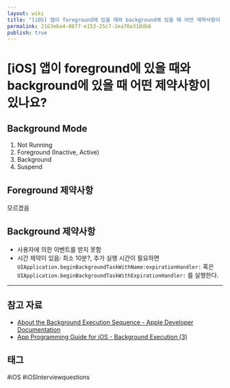 ```yaml
---
layout: wiki
title: "[iOS] 앱이 foreground에 있을 때와 background에 있을 때 어떤 제약사항이 있나요?"
permalink: 2163eba4-0877-e153-25c7-2ea70a310db8
publish: true
---
```


# \[iOS] 앱이 foreground에 있을 때와 background에 있을 때 어떤 제약사항이 있나요?

## Background Mode

1. Not Running
2. Foreground (Inactive, Active)
3. Background
4. Suspend

## Foreground 제약사항

모르겠음

## Background 제약사항

- 사용자에 의한 이벤트를 받지 못함
- 시간 제약이 있음: 최소 10분?, 추가 실행 시간이 필요하면 `UIApplication.beginBackgroundTaskWithName:expirationHandler:` 혹은 `UIApplication.beginBackgroundTaskWithExpirationHandler:` 를 실행한다.

---

## 참고 자료

- [About the Background Execution Sequence - Apple Developer Documentation](https://developer.apple.com/documentation/uikit/app_and_environment/scenes/preparing_your_ui_to_run_in_the_background/about_the_background_execution_sequence)
- [App Programming Guide for iOS - Background Execution (3)](https://wnstkdyu.github.io/2018/06/09/appprogrammingguidebackgroundexecution/)

## 태그

#iOS #iOSInterviewquestions